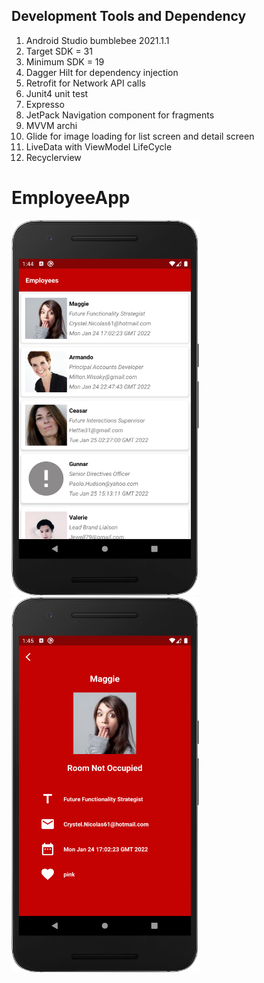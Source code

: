 ## Development Tools and Dependency

1. Android Studio bumblebee 2021.1.1
2. Target SDK = 31
3. Minimum SDK = 19
4. Dagger Hilt for dependency injection
5. Retrofit for Network API calls 
6. Junit4 unit test 
7. Expresso 
8. JetPack Navigation component for fragments
9. MVVM archi
10. Glide for image loading for list screen and detail screen
12. LiveData with ViewModel LifeCycle
13. Recyclerview 

# EmployeeApp
<img src="screen1.png" width="300" height="600"><img src="screen2.png" width="300" height="600">
